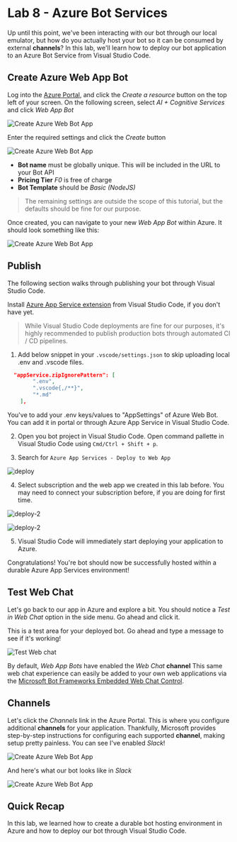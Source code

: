 # Lab 8 - Azure Bot Services

Up until this point, we've been interacting with our bot through our local emulator, but how do you actually host your bot so it can be consumed by external **channels**?  In this lab, we'll learn how to deploy our bot application to an Azure Bot Service from Visual Studio Code.

## Create Azure Web App Bot

Log into the [Azure Portal](https://portal.azure.com), and click the *Create a resource* button on the top left of your screen.  On the following screen, select *AI + Cognitive Services* and click *Web App Bot*

![Create Azure Web Bot App](../images/deploy/webbot-1.png)

Enter the required settings and click the *Create* button

![Create Azure Web Bot App](../images/deploy/webbot-nodejs.png)

* **Bot name** must be globally unique.  This will be included in the URL to your Bot API
* **Pricing Tier** *F0* is free of charge
* **Bot Template** should be *Basic (NodeJS)*

> The remaining settings are outside the scope of this tutorial, but the defaults should be fine for our purpose.

Once created, you can navigate to your new *Web App Bot* within Azure.  It should look something like this:

![Create Azure Web Bot App](../images/deploy/webbot-settings.png)

## Publish
The following section walks through publishing your bot through Visual Studio Code.

Install [Azure App Service extension](https://marketplace.visualstudio.com/items?itemName=ms-azuretools.vscode-azureappservice
) from Visual Studio Code, if you don't have yet.

> While Visual Studio Code deployments are fine for our purposes, it's highly recommended to publish production bots through automated CI / CD pipelines.
1. Add below snippet in your `.vscode/settings.json` to skip uploading local .env and .vscode files.

```json
  "appService.zipIgnorePattern": [
        ".env",
        ".vscode{,/**}",
        "*.md"
    ],
```

You've to add your .env keys/values to "AppSettings" of Azure Web Bot. You can add it in portal or through Azure App Service in Visual Studio Code.

2. Open you bot project in Visual Studio Code. Open command pallette in Visual Studio Code using `Cmd/Ctrl + Shift + p`. 

3. Search for `Azure App Services - Deploy to Web App`

![deploy](../images/deploy/azure-deploy.png)

4. Select subscription and the web app we created in this lab before. You may need to connect your subscription before, if you are doing for first time.

![deploy-2](../images/deploy/azure-deploy-2.png)

![deploy-2](../images/deploy/azure-deploy-3.png)

5. Visual Studio Code will immediately start deploying your application to Azure.

Congratulations!  You're bot should now be successfully hosted within a durable Azure App Services environment!

## Test Web Chat

Let's go back to our app in Azure and explore a bit.  You should notice a *Test in Web Chat* option in the side menu.  Go ahead and click it.

This is a test area for your deployed bot.  Go ahead and type a message to see if it's working!

![Test Web chat](../images/deploy/test-web-chat.png)

By default, *Web App Bots* have enabled the *Web Chat* **channel**  This same web chat experience can easily be added to your own web applications via the [Microsoft Bot Frameworks Embedded Web Chat Control](https://github.com/Microsoft/BotFramework-WebChat).

## Channels

Let's click the *Channels* link in the Azure Portal.  This is where you configure additional **channels** for your application.  Thankfully, Microsoft provides step-by-step instructions for configuring each supported **channel**, making setup pretty painless.  You can see I've enabled *Slack*!

![Create Azure Web Bot App](../images/deploy/azure-web-chat.png)

And here's what our bot looks like in *Slack*

![Create Azure Web Bot App](../images/deploy/slack.png)


## Quick Recap

In this lab, we learned how to create a durable bot hosting environment in Azure and how to deploy our bot through Visual Studio Code.